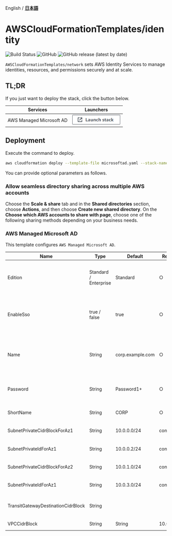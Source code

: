 English / [**日本語**](README_JP.md)

# AWSCloudFormationTemplates/identity
![Build Status](https://codebuild.ap-northeast-1.amazonaws.com/badges?uuid=eyJlbmNyeXB0ZWREYXRhIjoiT1o3djE0RFpweWErRDl6SkpwTGsySVJKbWk0ajhreUlEaXAvTHh3ZzdaS2wzNVR5V1hpZkZRRVRtcFIvNncydWdad2w4TG9MRVMzVGFvMlZKY2RNYUowPSIsIml2UGFyYW1ldGVyU3BlYyI6Ik0vOGVWdGFEWTlyYVdDZUwiLCJtYXRlcmlhbFNldFNlcmlhbCI6MX0%3D&branch=master)
![GitHub](https://img.shields.io/github/license/eijikominami/aws-cloudformation-templates)
![GitHub release (latest by date)](https://img.shields.io/github/v/release/eijikominami/aws-cloudformation-templates)
 
``AWSCloudFormationTemplates/network`` sets AWS Identity Services to manage identities, resources, and permissions securely and at scale.

## TL;DR

If you just want to deploy the stack, click the button below.

| Services | Launchers |
| --- | --- |
| AWS Managed Microsoft AD | [![cloudformation-launch-stack](../images/cloudformation-launch-stack.png)](https://console.aws.amazon.com/cloudformation/home?region=ap-northeast-1#/stacks/create/review?stackName=MicrosoftAD&templateURL=https://eijikominami.s3-ap-northeast-1.amazonaws.com/aws-cloudformation-templates/identity/microsoftad.yaml) |

## Deployment

Execute the command to deploy.

```bash
aws cloudformation deploy --template-file microsoftad.yaml --stack-name MicrosoftAD --capabilities CAPABILITY_NAMED_IAM CAPABILITY_AUTO_EXPAND
```

You can provide optional parameters as follows.

### Allow seamless directory sharing across multiple AWS accounts

Choose the **Scale & share** tab and in the **Shared directories** section, choose **Actions**, and then choose **Create new shared directory**. On the **Choose which AWS accounts to share with page**, choose one of the following sharing methods depending on your business needs.

### AWS Managed Microsoft AD

This template configures ``AWS Managed Microsoft AD``.

| Name | Type | Default | Required | Details | 
| --- | --- | --- | --- | --- |
| Edition | Standard / Enterprise | Standard | ○ | The edition of AWS Directory Service for Microsoft Active Directory |
| EnableSso | true / false | true | ○ | Whether to enable single sign-on for a Microsoft Active Directory in AWS |
| Name | String | corp.example.com | ○ | The fully qualified domain name for the AWS Managed Microsoft AD directory |
| Password | String | Password1+ | ○ | The password for the default administrative user named Admin |
| ShortName | String | CORP | ○ | The NetBIOS name for your domain |
| SubnetPrivateCidrBlockForAz1 | String | 10.0.0.0/24 | conditional | The private subnet CIDR block at AZ1 |
| SubnetPrivateIdForAz1 | String | 10.0.0.2/24 | conditional | The private subnet id at AZ1 |
| SubnetPrivateCidrBlockForAz2 | String | 10.0.1.0/24 | conditional | The private subnet CIDR block at AZ2 |
| SubnetPrivateIdForAz1 | String | 10.0.3.0/24 | conditional | The private subnet id at AZ2 |
| TransitGatewayDestinationCidrBlock | String | | | The IPv4 CIDR block forward to TransitGateway |
| VPCCidrBlock | String | String | 10.0.0.0/21 | The VPC CIDR block |